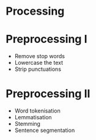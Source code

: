 # Processing

# **Preprocessing I**

- Remove stop words
- Lowercase the text
- Strip punctuations

# **Preprocessing II**

- Word tokenisation
- Lemmatisation
- Stemming
- Sentence segmentation
